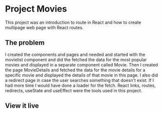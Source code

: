 # Project Movies

This project was an introduction to route in React and how to create multipage web page with React routes. 


## The problem

I created the components and pages and needed and started with the movielist component and did the fetched the data for the most popular movies and displayed in a separate component called Movie. Then I created the page MovieDetails and fetched the data for the movie details for a specific movie and displayed the details of that movie in this page. I also did a redirect page in case the user searches something that doesn't exist. If I had more time I would have done a loader for the fetch. React links, routes, redirects, useState and useEffect were the tools used in this project.

## View it live


